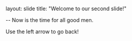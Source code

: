 layout: slide
title: "Welcome to our second slide!"

--
Now is the time for all good men.

Use the left arrow to go back!
